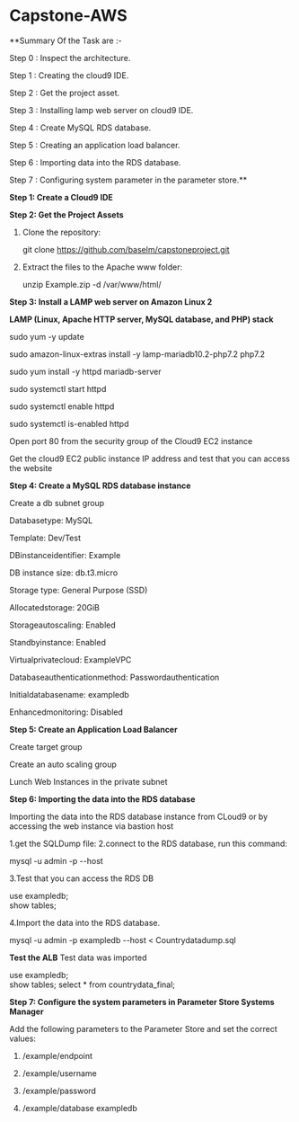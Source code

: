 # Capstone-AWS

**Summary Of the Task are :-

Step 0 :  Inspect the architecture.

Step 1 : Creating the cloud9 IDE.

Step 2 :  Get the project asset.

Step 3 :  Installing lamp web server on cloud9 IDE.

Step 4 :  Create MySQL  RDS database.

Step 5 :  Creating an application load balancer.

Step 6 :  Importing data into the RDS database.

Step 7 : Configuring system parameter in the parameter store.**


**Step 1: Create a Cloud9 IDE**

**Step 2: Get the Project Assets**

1. Clone the repository:

   git clone https://github.com/baselm/capstoneproject.git

2. Extract the files to the Apache www folder:

   unzip Example.zip -d /var/www/html/
   
**Step 3: Install a LAMP web server on Amazon Linux 2**

**LAMP (Linux, Apache HTTP server, MySQL database, and PHP) stack**


sudo yum -y update

sudo amazon-linux-extras install -y lamp-mariadb10.2-php7.2 php7.2

sudo yum install -y httpd mariadb-server

sudo systemctl start httpd

sudo systemctl enable httpd

sudo systemctl is-enabled httpd

Open port 80 from the security group of the Cloud9 EC2 instance

Get the cloud9 EC2 public instance IP address and test that you can access the website

**Step 4: Create a MySQL RDS database instance**

 Create a db subnet group
 
 Databasetype: MySQL
 
 Template: Dev/Test
 
 DBinstanceidentifier: Example
 
 DB instance size: db.t3.micro
 
 Storage type: General Purpose (SSD)
 
 Allocatedstorage: 20GiB
 
 Storageautoscaling: Enabled
 
 Standbyinstance: Enabled
 
 Virtualprivatecloud: ExampleVPC
 
 Databaseauthenticationmethod: Passwordauthentication
 
 Initialdatabasename: exampledb
 
 Enhancedmonitoring: Disabled
 
 **Step 5: Create an Application Load Balancer**
 
 Create target group
 
 Create an auto scaling group
 
 Lunch Web Instances in the private subnet
 
 **Step 6: Importing the data into the RDS database**
 
 Importing the data into the RDS database instance from CLoud9 or by accessing the web instance via bastion host

  1.get the SQLDump file:
  2.connect to the RDS database, run this command:

   mysql -u admin -p --host <rds-endpoint>
  
  3.Test that you can access the RDS DB

  use exampledb;	
  show tables; 
  
  4.Import the data into the RDS database.
  
  mysql -u admin -p exampledb --host <rds-endpoint>  < Countrydatadump.sql      
                                                                          
  **Test the ALB**
  Test data was imported
  
  use exampledb;	
  show tables; 
  select * from countrydata_final; 
                                                                          
**Step 7: Configure the system parameters in Parameter Store Systems Manager**
   
 Add the following parameters to the Parameter Store and set the correct values:

   1. /example/endpoint

   2. /example/username

   3. /example/password

   4. /example/database exampledb
